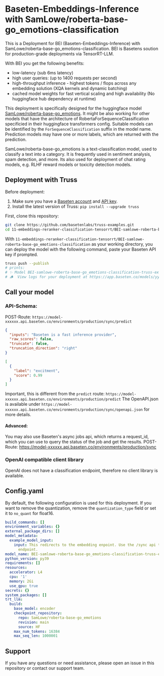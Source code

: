 # Baseten-Embeddings-Inference with SamLowe/roberta-base-go_emotions-classification

This is a Deployment for BEI (Baseten-Embeddings-Inference) with SamLowe/roberta-base-go_emotions-classification. BEI is Basetens soution for production-grade deployments via TensorRT-LLM. 

With BEI you get the following benefits:
- low-latency (sub 6ms latency) 
- high user queries: (up to 1400 requests per second)
- high-throughput inference - highest tokens / flops across any embedding solution (XQA kernels and dynamic batching)
- cached model weights for fast vertical scaling and high availability (No huggingface hub dependency at runtime)

This deployment is specifically designed for the huggingface model [SamLowe/roberta-base-go_emotions](https://huggingface.co/SamLowe/roberta-base-go_emotions).
It might be also working for other models that have the architecture of RobertaForSequenceClassification specificied in their huggingface transformers config.
Suitable models can be identified by the `ForSequenceClassification` suffix in the model name. Prediction models may have one or more labels, which are returned with the prediction.

SamLowe/roberta-base-go_emotions  is a text-classification model, used to classify a text into a category. 
 It is frequently used in sentiment analysis, spam detection, and more. Its also used for deployment of chat rating models, e.g. RLHF reward models or toxicity detection models.


## Deployment with Truss

Before deployment:

1. Make sure you have a [Baseten account](https://app.baseten.co/signup) and [API key](https://app.baseten.co/settings/account/api_keys).
2. Install the latest version of Truss: `pip install --upgrade truss`


First, clone this repository:
```sh
git clone https://github.com/basetenlabs/truss-examples.git
cd 11-embeddings-reranker-classification-tensorrt/BEI-samlowe-roberta-base-go_emotions-classification
```

With `11-embeddings-reranker-classification-tensorrt/BEI-samlowe-roberta-base-go_emotions-classification` as your working directory, you can deploy the model with the following command, paste your Baseten API key if prompted.

```sh
truss push --publish
# prints: 
# ✨ Model BEI-samlowe-roberta-base-go_emotions-classification-truss-example was successfully pushed ✨
# 🪵  View logs for your deployment at https://app.baseten.co/models/yyyyyy/logs/xxxxxx
```

## Call your model

### API-Schema:
POST-Route: `https://model-xxxxxx.api.baseten.co/environments/production/sync/predict`
```json
{
  "inputs": "Baseten is a fast inference provider",
  "raw_scores": false,
  "truncate": false,
  "truncation_direction": "right"
}
```

```json
[
  {
    "label": "excitment",
    "score": 0.99
  }
]
```
Important, this is different from the `predict` route: `https://model-xxxxxx.api.baseten.co/environments/production/predict`
The OpenAPI.json is available under `https://model-xxxxxx.api.baseten.co/environments/production/sync/openapi.json` for more details.

#### Advanced:
You may also use Baseten's async jobs api, which returns a request_id, which you can use to query the status of the job and get the results.
POST-Route: https://model-xxxxxx.api.baseten.co/environments/production/sync

### OpenAI compatible client library
OpenAI does not have a classification endpoint, therefore no client library is available.


## Config.yaml
By default, the following configuration is used for this deployment. If you want to remove the quantization, remove the `quantization_type` field or set it to `no_quant` for float16.

```yaml
build_commands: []
environment_variables: {}
external_package_dirs: []
model_metadata:
  example_model_input:
    input: This redirects to the embedding enpoint. Use the /sync api to reach /sync/predict
      endpoint.
model_name: BEI-samlowe-roberta-base-go_emotions-classification-truss-example
python_version: py39
requirements: []
resources:
  accelerator: L4
  cpu: '1'
  memory: 2Gi
  use_gpu: true
secrets: {}
system_packages: []
trt_llm:
  build:
    base_model: encoder
    checkpoint_repository:
      repo: SamLowe/roberta-base-go_emotions
      revision: main
      source: HF
    max_num_tokens: 16384
    max_seq_len: 1000001

```

## Support
If you have any questions or need assistance, please open an issue in this repository or contact our support team.
